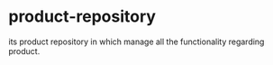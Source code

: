# product-repository
its product repository in which manage all the functionality regarding product.
